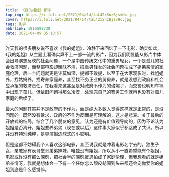 ```yaml
---
title: 《我的姐姐》影评
top_img: https://i.loli.net/2021/04/14/taL42xSnzBjsvHc.jpg
cover: https://i.loli.net/2021/04/14/taL42xSnzBjsvHc.jpg
tags: 影评
abbrlink: 1910598730
date: 2021-04-09 05:18:57
---
```


昨天我的很多朋友说不喜欢《我的姐姐》，冷静下来回忆了一下电影，确实如此，《我的姐姐》从主题上看确实算不上一部一流的影片，因为我们明显能从影片中体会出导演想反映的社会问题，一个是中国传统文化中的重男轻女，一个是孤儿的社会救济问题，而整部电影却暧昧不清，把重男轻女的社会问题拍成了姐弟亲情的家庭伦理，后一个问题就更是讳莫如深，提都不敢提，以至于在大家观影时，找姐姐养，找姑妈养，找寄养家庭养，甚至找不务正业的舅舅养，就是没想到政府和社会应承担的救济责任，在我看来这甚至是对政府不作为的谄媚了，而交警也明知车祸中出现了孤儿，但依旧问询得那么冷漠，处理完自己的警务工作就再也没有对孤儿家庭的后续了。

最大的问题其实并不是政府的不作为，而是绝大多数人觉得这样就是正常的，是没问题的。既然没有诉求，政府的不作为反而是可理解的，这才是悲哀。关于最后的开放式的结局，综合了几个朋友的意见，认为还是有价值观导向的，因为不论认为姐姐是否离开，姐姐要养弟弟（现在或以后）这件事大家似乎都达成了共识。所以并没有特别纯粹，是导演擦边球式的小聪明。

但是这都不妨碍我个人喜欢这部电影，甚至说我就是冲着电影名字去的，独生子女，亲戚家有表哥堂哥弟弟妹妹，唯独没有姐姐，所以从小一直希望能有个姐姐，电影或许没有那么深刻，把社会学的深刻反思拍成了家庭伦理，但我想看的就是姐弟亲情呀，我就是想体会一下有一个任你怎么顽皮胡闹到头来都还会宠你爱你的姐姐到底是什么感觉嘛。